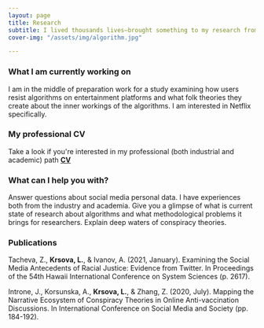 ```yaml
---
layout: page
title: Research
subtitle: I lived thousands lives—brought something to my research from each of them. Researching is my passion, so is helping students thrive, and keeping academia fair and status quo free.
cover-img: "/assets/img/algorithm.jpg"

---
```

### What I am currently working on
I am in the middle of preparation work for a study examining how users resist algorithms on entertainment platforms and what folk theories they create about the inner workings of the algorithms. I am interested in Netflix specifically.

### My professional CV
Take a look if you're interested in my professional (both industrial and academic) path **<a href="https://docs.google.com/document/d/1c5oXobSi7vI5Ueug64fLB0g4B6WcOQqgzAYEaKxt41Y/edit?usp=sharing">CV</a>**

### What can I help you with?

Answer questions about social media personal data. I have experiences both from the industry and academia.
Give you a glimpse of what is current state of research about algorithms and what methodological problems it brings for researchers.
Explain deep waters of conspiracy theories.

### Publications

Tacheva, Z., **Krsova, L.**, & Ivanov, A. (2021, January). Examining the Social Media Antecedents of Racial Justice: Evidence from Twitter. In Proceedings of the 54th Hawaii International Conference on System Sciences (p. 2617).

Introne, J., Korsunska, A., **Krsova, L.**, & Zhang, Z. (2020, July). Mapping the Narrative Ecosystem of Conspiracy Theories in Online Anti-vaccination Discussions. In International Conference on Social Media and Society (pp. 184-192).
